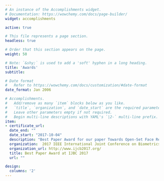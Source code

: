 ```yaml
---
# An instance of the Accomplishments widget.
# Documentation: https://wowchemy.com/docs/page-builder/
widget: accomplishments

active: true

# This file represents a page section.
headless: true

# Order that this section appears on the page.
weight: 50

# Note: `&shy;` is used to add a 'soft' hyphen in a long heading.
title: 'Awards'
subtitle:

# Date format
#   Refer to https://wowchemy.com/docs/customization/#date-format
date_format: Jan 2006

# Accomplishments.
#   Add/remove as many `item` blocks below as you like.
#   `title`, `organization`, and `date_start` are the required parameters.
#   Leave other parameters empty if not required.
#   Begin multi-line descriptions with YAML's `|2-` multi-line prefix.
item:
- certificate_url: 
  date_end: ""
  date_start: "2017-10-04"
  description: "Best Paper Award for our paper Towards Open-Set Face Recognition using Hashing Functions, co-authored with Rafael Vareto, Filipe Costa, and William Robson Schwartz."
  organization:  2017 IEEE International Joint Conference on Biometrics (IJCB)
  organization_url: http://www.ijcb2017.org/
  title: Best Paper Award at IJBC 2017
  url: ""

design:
  columns: '2' 
---
```


